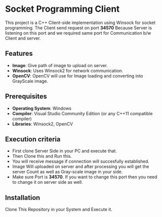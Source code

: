 # Socket Programming Client

This project is a C++ Client-side implementation using Winsock for socket programming. The Client send request on port **34570** Because Server is listening on this port and we required same port for Communication b/w Client and server.

## Features

- **Image**: Give path of image to upload on server.
- **Winsock**: Uses Winsock2 for network communication.
- **OpenCV**: OpenCV will use for Image loading and converting into GrayScale image.

## Prerequisites

- **Operating System**: Windows
- **Compiler**: Visual Studio Community Edition (or any C++11 compatible compiler)
- **Libraries**: Winsock2, OpenCV
 
## Execution criteria
- First clone Server Side in your PC and execute that.
- Then Clone this and Run this.
- You will receive message if connection will succesfully established.
- Image Will uploaded on server and after processing you will get the server Count as well as Gray-scale image in your side.
- Make sure Port is **34570**. If you want to change this port then you need to change it on server side as well.



## Installation

Clone This Repository in your System and Execute it.
